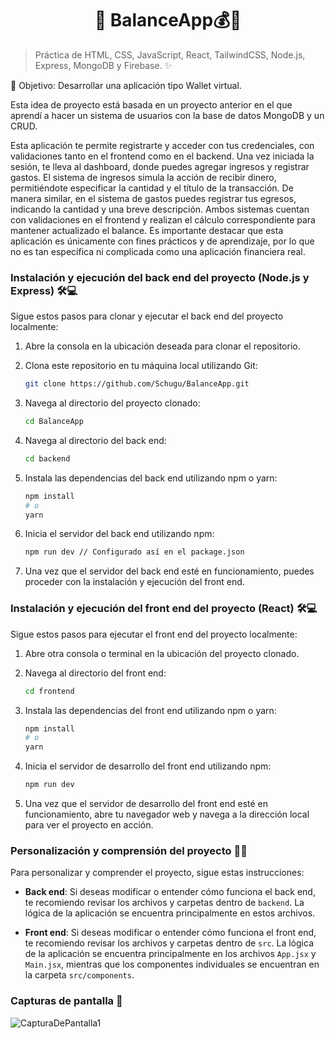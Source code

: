 <h1 align='center'>🌟 BalanceApp💰🌟</h1>

> Práctica de HTML, CSS, JavaScript, React, TailwindCSS, Node.js, Express, MongoDB y Firebase. ✨

🎯 Objetivo: Desarrollar una aplicación tipo Wallet virtual.

Esta idea de proyecto está basada en un proyecto anterior en el que aprendí a hacer un sistema de usuarios con la base de datos MongoDB y un CRUD. 

Esta aplicación te permite registrarte y acceder con tus credenciales, con validaciones tanto en el frontend como en el backend. Una vez iniciada la sesión, te lleva al dashboard, donde puedes agregar ingresos y registrar gastos. El sistema de ingresos simula la acción de recibir dinero, permitiéndote especificar la cantidad y el título de la transacción. De manera similar, en el sistema de gastos puedes registrar tus egresos, indicando la cantidad y una breve descripción. Ambos sistemas cuentan con validaciones en el frontend y realizan el cálculo correspondiente para mantener actualizado el balance. Es importante destacar que esta aplicación es únicamente con fines prácticos y de aprendizaje, por lo que no es tan específica ni complicada como una aplicación financiera real.


### Instalación y ejecución del back end del proyecto (Node.js y Express) 🛠️💻

Sigue estos pasos para clonar y ejecutar el back end del proyecto localmente:

1. Abre la consola en la ubicación deseada para clonar el repositorio.

2. Clona este repositorio en tu máquina local utilizando Git:

    ```bash
    git clone https://github.com/Schugu/BalanceApp.git
    ```

3. Navega al directorio del proyecto clonado:

    ```bash
    cd BalanceApp
    ```

4. Navega al directorio del back end:

    ```bash
    cd backend
    ```

5. Instala las dependencias del back end utilizando npm o yarn:

    ```bash
    npm install
    # o
    yarn
    ```

6. Inicia el servidor del back end utilizando npm:

    ```bash
    npm run dev // Configurado así en el package.json
    ```

7. Una vez que el servidor del back end esté en funcionamiento, puedes proceder con la instalación y ejecución del front end.

### Instalación y ejecución del front end del proyecto (React) 🛠️💻

Sigue estos pasos para ejecutar el front end del proyecto localmente:

1. Abre otra consola o terminal en la ubicación del proyecto clonado.

2. Navega al directorio del front end:

    ```bash
    cd frontend
    ```

3. Instala las dependencias del front end utilizando npm o yarn:

    ```bash
    npm install
    # o
    yarn
    ```

4. Inicia el servidor de desarrollo del front end utilizando npm:

    ```bash
    npm run dev
    ```

5. Una vez que el servidor de desarrollo del front end esté en funcionamiento, abre tu navegador web y navega a la dirección local para ver el proyecto en acción.

### Personalización y comprensión del proyecto 🎨🧠

Para personalizar y comprender el proyecto, sigue estas instrucciones:

- **Back end**: Si deseas modificar o entender cómo funciona el back end, te recomiendo revisar los archivos y carpetas dentro de `backend`. La lógica de la aplicación se encuentra principalmente en estos archivos.

- **Front end**: Si deseas modificar o entender cómo funciona el front end, te recomiendo revisar los archivos y carpetas dentro de `src`. La lógica de la aplicación se encuentra principalmente en los archivos `App.jsx` y `Main.jsx`, mientras que los componentes individuales se encuentran en la carpeta `src/components`.

### Capturas de pantalla 📸
<img src='public/CapturaDePantalla1.png' alt='CapturaDePantalla1'>
